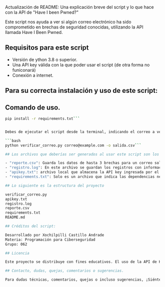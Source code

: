 Actualización de README:
Una explicación breve del script y lo que hace con la API de "Have I been Pwned?"

Este script nos ayuda a ver si algún correo electrónico ha sido comprometido en brechas de seguridad conocidas, utilizando la API llamada Have I Been Pwned.

## Requisitos para este script
- Versión de ython 3.8 o superior.
- Una API key válida con la que poder usar el script (de otra forma no funiconará)
- Conexión a internet.

## Para su correcta instalación y uso de este script:

## Comando de uso.
```bash
pip install -r requirements.txt```


Debes de ejecutar el script desde la terminal, indicando el correo a verificar y opcionalmente el nombre del archivo CSV de salida, de lo contrario podría marcar error:

```bash
python verificar_correo.py correo@example.com -o salida.csv```

## Los archivos que deberías ser generados al usar este script son los siguientes:

- "reporte.csv": Guarda los datos de hasta 3 brechas para un correo solicitado.
- "registro.log": En este archivo se guardan los registros con información de cada consulta realizada y errores detectados.
- "apikey.txt": archivo local que almacena la API key ingresada por el usuario, dependerá de tu API key.
- "requirements.txt": Solo es un archivo que indica las dependencias necesarias para este script.

## Lo siguiente es la estructura del proyecto

verificar_correo.py
apikey.txt
registro.log
reporte.csv
requirements.txt
README.md

## Créditos del script:

Desarrollado por Xochilpilli Castillo Andrade 
Materia: Programación para Ciberseguridad
Grupo: 062

## Licencia

Este proyecto se distribuye con fines educativos. El uso de la API de Have I Been Pwned está sujeto a sus términos de servicio los cuales de pueden encontrar [aquí](https://haveibeenpwned.com/API/v3#AcceptableUse).

## Contacto, dudas, quejas, comentarios o sugerencias.

Para dudas técnicas, comentarios, quejas o incluso sugerencias, ¡Siéntete libre de dejar un comentario en el repositorio de GitHub!


